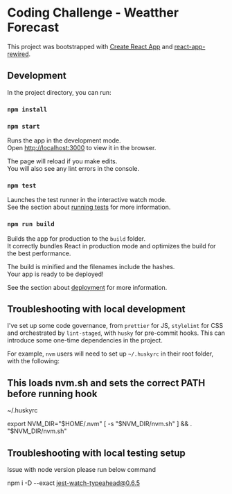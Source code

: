 # Coding Challenge - Weatther Forecast

This project was bootstrapped with [Create React App](https://github.com/facebook/create-react-app) and [react-app-rewired](https://www.npmjs.com/package/react-app-rewired).

## Development

In the project directory, you can run:

### `npm install`

### `npm start`

Runs the app in the development mode.\
Open [http://localhost:3000](http://localhost:3000) to view it in the browser.

The page will reload if you make edits.\
You will also see any lint errors in the console.

### `npm test`

Launches the test runner in the interactive watch mode.\
See the section about [running tests](https://facebook.github.io/create-react-app/docs/running-tests) for more information.

### `npm run build`

Builds the app for production to the `build` folder.\
It correctly bundles React in production mode and optimizes the build for the best performance.

The build is minified and the filenames include the hashes.\
Your app is ready to be deployed!

See the section about [deployment](https://facebook.github.io/create-react-app/docs/deployment) for more information.

## Troubleshooting with local development

I've set up some code governance, from `prettier` for JS, `stylelint` for CSS and orchestrated by `lint-staged`, with `husky` for pre-commit hooks. This can introduce some one-time dependencies in the project.

For example, `nvm` users will need to set up `~/.huskyrc` in their root folder, with the following:

## This loads nvm.sh and sets the correct PATH before running hook

~/.huskyrc

export NVM_DIR="$HOME/.nvm"
[ -s "$NVM_DIR/nvm.sh" ] && \. "$NVM_DIR/nvm.sh"

## Troubleshooting with local testing setup

Issue with node version please run below command

npm i -D --exact jest-watch-typeahead@0.6.5
